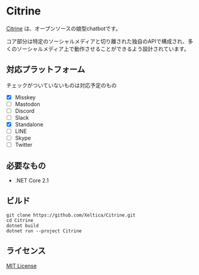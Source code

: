 # Citrine

[Citrine](https://citringo.net/char.html?citrine) は、オープンソースの娘型chatbotです。

コア部分は特定のソーシャルメディアと切り離された独自のAPIで構成され、多くのソーシャルメディア上で動作させることができるよう設計されています。

## 対応プラットフォーム

チェックがついていないものは対応予定のもの

- [x] Misskey
- [ ] Mastodon
- [ ] Discord
- [ ] Slack
- [x] Standalone
- [ ] LINE
- [ ] Skype
- [ ] Twitter

## 必要なもの

- .NET Core 2.1

## ビルド

```
git clone https://github.com/Xeltica/Citrine.git
cd Citrine
dotnet build
dotnet run --project Citrine
```

## ライセンス

[MIT License](LICENSE)
